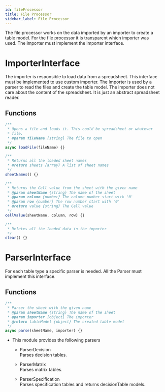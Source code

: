 ```yaml
---
id: fileProcessor
title: File Processor
sidebar_label: File Processor
---
```



The file processor works on the data imported by an importer to
create a table model.
For the file processor it is transparent which importer was used.
The importer must implement the importer interface.

# ImporterInterface

The importer is responsible to load data from a spreadsheet. This interface must be implemented
to use custom importer. The Importer is used by a parser to read the files and create the table model.
The importer does not care about the content of the spreadsheet. It is just an abstract spreadsheet reader.

## Functions

``` js
/**
 * Opens a file and loads it. This could be spreadsheet or whatever
 * file.
 * @param fileName {string} The file to open
 */
async loadFile(fileName) {}
```

``` js
/**
 * Returns all the loaded sheet names
 * @return sheets {array} A list of sheet names
 */
sheetNames() {}
```

``` js
/**
 * Returns the Cell value from the sheet with the given name
 * @param sheetName {string} The name of the sheet
 * @param column {number} The column number start with '0'
 * @param row {number} The row number start with '0'
 * @return value {string} The Cell value
 */
cellValue(sheetName, column, row) {}
```

``` js
/**
 * Deletes all the loaded data in the importer
 */
clear() {}
```

# ParserInterface

For each table type a specific parser is needed. All the Parser
must implement this interface.

## Functions

``` js
/**
 * Parser the sheet with the given name
 * @param sheetName {string} The name of the sheet
 * @param importer {object} The importer
 * @return tableModel {object} The created table model
 */
async parse(sheetName, importer) {}
```

  - This module provides the following parsers
    
      - ParserDecision  
        Parses decision tables.
    
      - ParserMatrix  
        Parses matrix tables.
    
      - ParserSpecification  
        Parses specification tables and returns decisionTable models.
